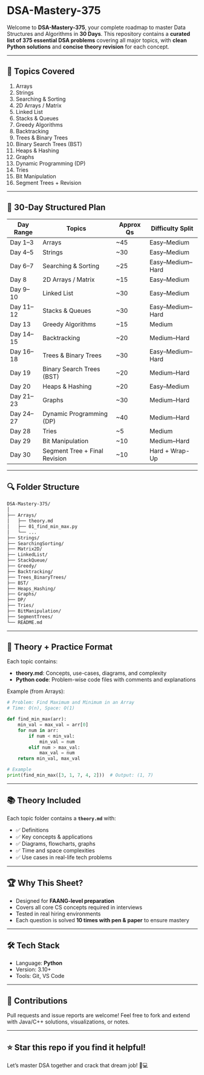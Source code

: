 # DSA-Mastery-375
 
Welcome to **DSA-Mastery-375**, your complete roadmap to master Data Structures and Algorithms in **30 Days**. This repository contains a **curated list of 375 essential DSA problems** covering all major topics, with **clean Python solutions** and **concise theory revision** for each concept.

---

## 📌 Topics Covered

1. Arrays
2. Strings
3. Searching & Sorting
4. 2D Arrays / Matrix
5. Linked List
6. Stacks & Queues
7. Greedy Algorithms
8. Backtracking
9. Trees & Binary Trees
10. Binary Search Trees (BST)
11. Heaps & Hashing
12. Graphs
13. Dynamic Programming (DP)
14. Tries
15. Bit Manipulation
16. Segment Trees + Revision

---
 

## 📅 30-Day Structured Plan

| Day Range | Topics                        | Approx Qs | Difficulty Split |
| --------- | ----------------------------- | --------- | ---------------- |
| Day 1–3   | Arrays                        | \~45      | Easy–Medium      |
| Day 4–5   | Strings                       | \~30      | Easy–Medium      |
| Day 6–7   | Searching & Sorting           | \~25      | Easy–Medium–Hard |
| Day 8     | 2D Arrays / Matrix            | \~15      | Easy–Medium      |
| Day 9–10  | Linked List                   | \~30      | Easy–Medium      |
| Day 11–12 | Stacks & Queues               | \~30      | Easy–Medium–Hard |
| Day 13    | Greedy Algorithms             | \~15      | Medium           |
| Day 14–15 | Backtracking                  | \~20      | Medium–Hard      |
| Day 16–18 | Trees & Binary Trees          | \~30      | Easy–Medium–Hard |
| Day 19    | Binary Search Trees (BST)     | \~20      | Medium–Hard      |
| Day 20    | Heaps & Hashing               | \~20      | Easy–Medium      |
| Day 21–23 | Graphs                        | \~30      | Medium–Hard      |
| Day 24–27 | Dynamic Programming (DP)      | \~40      | Medium–Hard      |
| Day 28    | Tries                         | \~5       | Medium           |
| Day 29    | Bit Manipulation              | \~10      | Medium–Hard      |
| Day 30    | Segment Tree + Final Revision | \~10      | Hard + Wrap-Up   |

---

## 🔍 Folder Structure

```bash
DSA-Mastery-375/
│
├── Arrays/
│   ├── theory.md
│   ├── 01_find_min_max.py
│   └── ...
├── Strings/
├── SearchingSorting/
├── Matrix2D/
├── LinkedList/
├── StackQueue/
├── Greedy/
├── Backtracking/
├── Trees_BinaryTrees/
├── BST/
├── Heaps_Hashing/
├── Graphs/
├── DP/
├── Tries/
├── BitManipulation/
├── SegmentTrees/
└── README.md
```

---

## 🧠 Theory + Practice Format

Each topic contains:

* **theory.md**: Concepts, use-cases, diagrams, and complexity
* **Python code**: Problem-wise code files with comments and explanations

Example (from Arrays):

```python
# Problem: Find Maximum and Minimum in an Array
# Time: O(n), Space: O(1)

def find_min_max(arr):
    min_val = max_val = arr[0]
    for num in arr:
        if num < min_val:
            min_val = num
        elif num > max_val:
            max_val = num
    return min_val, max_val

# Example
print(find_min_max([3, 1, 7, 4, 2]))  # Output: (1, 7)
```

---

## 📚 Theory Included

Each topic folder contains a **`theory.md`** with:

* ✅ Definitions
* ✅ Key concepts & applications
* ✅ Diagrams, flowcharts, graphs
* ✅ Time and space complexities
* ✅ Use cases in real-life tech problems

---

## 🏆 Why This Sheet?

* Designed for **FAANG-level preparation**
* Covers all core CS concepts required in interviews
* Tested in real hiring environments
* Each question is solved **10 times with pen & paper** to ensure mastery

---

## 🛠️ Tech Stack

* Language: **Python**
* Version: 3.10+
* Tools: Git, VS Code

---

## 🙌 Contributions

Pull requests and issue reports are welcome! Feel free to fork and extend with Java/C++ solutions, visualizations, or notes.

---

## ⭐ Star this repo if you find it helpful!

Let’s master DSA together and crack that dream job! 💼💻
